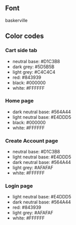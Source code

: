 ## Font 
baskerville 

## Color codes 

### Cart side tab 
- neutral base: #D1C3B8
- dark grey: #5D5B5B
- light grey: #C4C4C4
- red: #843939
- black: #000000
- white: #FFFFFF

### Home page 
- dark neutral base: #564A44
- light neutral base: #E4DDD5
- black: #000000
- white: #FFFFFF

### Create Account page 
- neutral base: #D1C3B8
- light neutral base: #E4DDD5
- dark neutral base: #564A44
- light grey: #AFAFAF
- white: #FFFFFF

### Login page 
- light neutral base: #E4DDD5
- dark neutral base: #564A44
- red: #843939
- light grey: #AFAFAF
- white: #FFFFFF
